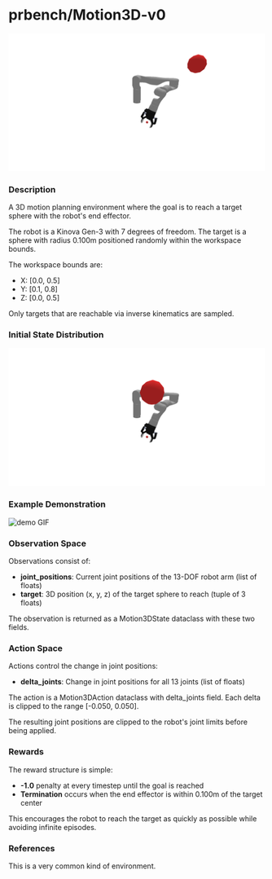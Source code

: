 # prbench/Motion3D-v0
![random action GIF](assets/random_action_gifs/Motion3D.gif)

### Description
A 3D motion planning environment where the goal is to reach a target sphere with the robot's end effector.

The robot is a Kinova Gen-3 with 7 degrees of freedom. The target is a sphere with radius 0.100m positioned randomly within the workspace bounds.

The workspace bounds are:
- X: [0.0, 0.5]
- Y: [0.1, 0.8]
- Z: [0.0, 0.5]

Only targets that are reachable via inverse kinematics are sampled.

### Initial State Distribution
![initial state GIF](assets/initial_state_gifs/Motion3D.gif)

### Example Demonstration
![demo GIF](assets/demo_gifs/Motion3D.gif)

### Observation Space
Observations consist of:
- **joint_positions**: Current joint positions of the 13-DOF robot arm (list of floats)
- **target**: 3D position (x, y, z) of the target sphere to reach (tuple of 3 floats)

The observation is returned as a Motion3DState dataclass with these two fields.


### Action Space
Actions control the change in joint positions:
- **delta_joints**: Change in joint positions for all 13 joints (list of floats)

The action is a Motion3DAction dataclass with delta_joints field. Each delta is clipped to the range [-0.050, 0.050].

The resulting joint positions are clipped to the robot's joint limits before being applied.


### Rewards
The reward structure is simple:
- **-1.0** penalty at every timestep until the goal is reached
- **Termination** occurs when the end effector is within 0.100m of the target center

This encourages the robot to reach the target as quickly as possible while avoiding infinite episodes.


### References
This is a very common kind of environment.
